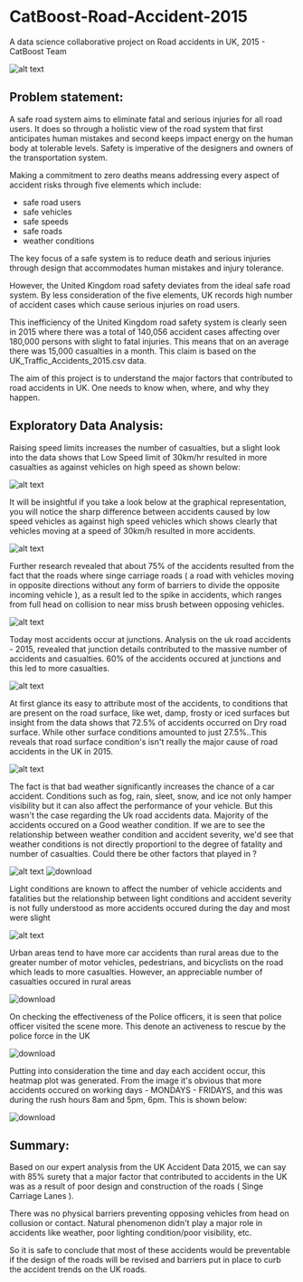 # CatBoost-Road-Accident-2015
A data science collaborative project on Road accidents in UK, 2015  - CatBoost Team

![alt text](https://github.com/Smartify-Tech/CatBoost-Road-Accident-2015/blob/main/images/road_accident_image.jpg?raw=true)

## Problem statement: 
A safe road system aims to eliminate fatal and serious injuries for all road users. It does so through a holistic view of the road system that first anticipates human mistakes and second keeps impact energy on the human body at tolerable levels. Safety is imperative of the designers and owners of the transportation system.

Making a commitment to zero deaths means addressing every aspect of accident risks through five elements which include:
* safe road users
* safe vehicles
* safe speeds
* safe roads
* weather conditions

The key focus of a safe system is to reduce death and serious injuries through design that accommodates human mistakes and injury tolerance.

However, the United Kingdom road safety deviates from the ideal safe road system. By less consideration of the five elements, UK records high number of accident cases which cause serious injuries on road users.

This inefficiency of the United Kingdom road safety system is clearly seen in 2015 where there was a total of 140,056 accident cases affecting over 180,000 persons with slight to fatal injuries. This means that on an average there was 15,000 casualties in a month. This claim is based on the UK_Traffic_Accidents_2015.csv data.

The aim of this project is to understand the major factors that contributed to road accidents in UK. One needs to know when, where, and why they happen.

## Exploratory Data Analysis:
Raising speed limits increases the number of casualties, but a slight look into the data shows that Low Speed limit of 30km/hr resulted in more casualties as against vehicles on high speed as shown below:

![alt text](https://github.com/Smartify-Tech/CatBoost-Road-Accident-2015/blob/main/images/casualties_by_speed.png?raw=true)

It will be insightful if you take a look below at the graphical representation, you will notice the sharp difference between accidents caused by low speed vehicles as against high speed vehicles which shows clearly that vehicles moving at a speed of 30km/h resulted in more accidents.

![alt text](https://github.com/Smartify-Tech/CatBoost-Road-Accident-2015/blob/main/images/speed_on_severity.png?raw=true)

Further research revealed that about 75% of the accidents resulted  from the fact that the roads where singe carriage roads ( a road with vehicles moving in opposite directions without any form of barriers to divide the opposite incoming vehicle ), as a result led to the spike in accidents, which ranges from full head on collision to near miss brush between opposing vehicles.

![alt text](https://github.com/Smartify-Tech/CatBoost-Road-Accident-2015/blob/main/images/casualties_by_road_type.png?casualties_by_road_type.pngraw=true)

Today most accidents occur at junctions. Analysis on the uk road accidents - 2015, revealed that junction details contributed to the massive number of accidents and casualties. 60% of the accidents occured at junctions and this led to more casualties.

![alt text](https://github.com/Smartify-Tech/CatBoost-Road-Accident-2015/blob/main/images/casualites_by_junction_details.png?raw=true)

At first glance its easy to attribute most of the accidents, to conditions that are present on the road surface, like wet, damp, frosty or iced surfaces but insight from the data shows that 72.5% of accidents occurred on Dry road surface. While other surface conditions amounted to just 27.5%..This reveals that road surface condition's isn't really the major cause of road accidents in the UK in 2015.

![alt text](https://github.com/Smartify-Tech/CatBoost-Road-Accident-2015/blob/main/images/accident_by_surface_condition.png?raw=true)

The fact is that bad weather significantly increases the chance of a car accident. Conditions such as fog, rain, sleet, snow, and ice not only hamper visibility but it can also affect the performance of your vehicle. But this wasn't the case regarding the Uk road accidents data. Majority of the accidents occured on a Good weather condition. If we are to see the relationship between weather condition and accident severity, we'd see that weather conditions is not directly proportionl to the degree of fatality and number of casualties. Could there be other factors that played in ?

![alt text](https://github.com/Smartify-Tech/CatBoost-Road-Accident-2015/blob/main/images/analysis_on_weather_condition.png?raw=true)
![download](https://user-images.githubusercontent.com/67028610/155322949-f6324b98-3de8-409a-9939-3250b424c753.png)

Light conditions are known to affect the number of vehicle accidents and fatalities but the relationship between light conditions and accident severity is not fully understood as more accidents occured during the day and most were slight

![alt text](https://github.com/Smartify-Tech/CatBoost-Road-Accident-2015/blob/main/images/light_conditions.png?raw=true)

Urban areas tend to have more car accidents than rural areas due to the greater number of motor vehicles, pedestrians, and bicyclists on the road which leads to more casualties. However, an appreciable  number of casualties occured in rural areas

![download](https://user-images.githubusercontent.com/67028610/155323447-d0b74ea4-77d9-45ea-8766-5425bb5d3e3c.png)

On checking the effectiveness of the Police officers, it is seen that police officer visited the scene more. This denote an activeness to rescue by the police force in the UK

![download](https://user-images.githubusercontent.com/67028610/155324063-ba8578b0-938c-4ce5-ad95-872953c4c97a.png)

Putting into consideration the time and day each accident occur, this heatmap plot was generated. From the image it's obvious that more accidents occured on working days - MONDAYS - FRIDAYS, and this was during the rush hours 8am and 5pm, 6pm. This is shown below:


![download](https://user-images.githubusercontent.com/67028610/155330390-83ec082b-a956-492d-b483-3b864447ae36.png)

## Summary:
Based on our expert analysis from the UK Accident Data 2015, we can say with 85% surety that a major factor that contributed to accidents in the UK was as a result of poor design and construction of the roads ( Singe Carriage Lanes ).

There was no physical barriers preventing opposing vehicles from head on collusion or contact. Natural phenomenon didn't play a major role in accidents like weather, poor lighting  condition/poor visibility, etc.

So it is safe to conclude that most of these accidents would be preventable if the design of the roads will be revised and barriers put in place to curb the accident trends on the UK roads. 

